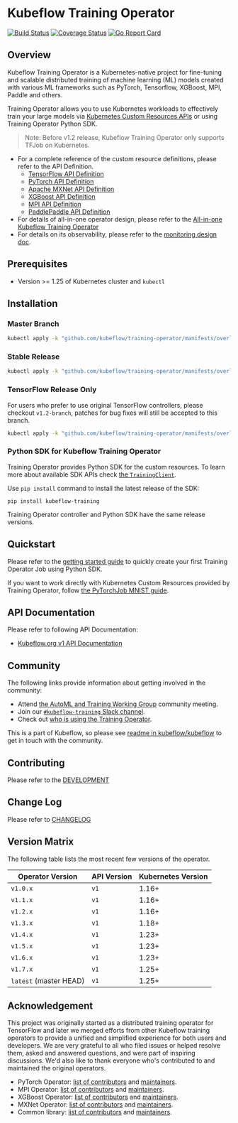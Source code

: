 # Kubeflow Training Operator

[![Build Status](https://github.com/kubeflow/training-operator/actions/workflows/test-go.yaml/badge.svg?branch=master)](https://github.com/kubeflow/training-operator/actions/workflows/test-go.yaml?branch=master)
[![Coverage Status](https://coveralls.io/repos/github/kubeflow/training-operator/badge.svg?branch=master)](https://coveralls.io/github/kubeflow/training-operator?branch=master)
[![Go Report Card](https://goreportcard.com/badge/github.com/kubeflow/training-operator)](https://goreportcard.com/report/github.com/kubeflow/training-operator)

## Overview

Kubeflow Training Operator is a Kubernetes-native project for fine-tuning and
scalable distributed training of machine learning (ML) models created with various ML frameworks
such as PyTorch, Tensorflow, XGBoost, MPI, Paddle and others.

Training Operator allows you to use Kubernetes workloads to effectively train your large models
via [Kubernetes Custom Resources APIs](https://kubernetes.io/docs/concepts/extend-kubernetes/api-extension/custom-resources/)
or using Training Operator Python SDK.

> Note: Before v1.2 release, Kubeflow Training Operator only supports TFJob on Kubernetes.

- For a complete reference of the custom resource definitions, please refer to the API Definition.
  - [TensorFlow API Definition](pkg/apis/kubeflow.org/v1/tensorflow_types.go)
  - [PyTorch API Definition](pkg/apis/kubeflow.org/v1/pytorch_types.go)
  - [Apache MXNet API Definition](pkg/apis/kubeflow.org/v1/mxnet_types.go)
  - [XGBoost API Definition](pkg/apis/kubeflow.org/v1/xgboost_types.go)
  - [MPI API Definition](pkg/apis/kubeflow.org/v1/mpi_types.go)
  - [PaddlePaddle API Definition](pkg/apis/kubeflow.org/v1/paddlepaddle_types.go)
- For details of all-in-one operator design, please refer to the [All-in-one Kubeflow Training Operator](https://docs.google.com/document/d/1x1JPDQfDMIbnoQRftDH1IzGU0qvHGSU4W6Jl4rJLPhI/edit#heading=h.e33ufidnl8z6)
- For details on its observability, please refer to the [monitoring design doc](docs/monitoring/README.md).

## Prerequisites

- Version >= 1.25 of Kubernetes cluster and `kubectl`

## Installation

### Master Branch

```bash
kubectl apply -k "github.com/kubeflow/training-operator/manifests/overlays/standalone"
```

### Stable Release

```bash
kubectl apply -k "github.com/kubeflow/training-operator/manifests/overlays/standalone?ref=v1.7.0"
```

### TensorFlow Release Only

For users who prefer to use original TensorFlow controllers, please checkout `v1.2-branch`, patches for bug fixes will still be accepted to this branch.

```bash
kubectl apply -k "github.com/kubeflow/training-operator/manifests/overlays/standalone?ref=v1.2.0"
```

### Python SDK for Kubeflow Training Operator

Training Operator provides Python SDK for the custom resources. To learn more about available
SDK APIs check [the `TrainingClient`](sdk/python/kubeflow/training/api/training_client.py).

Use `pip install` command to install the latest release of the SDK:

```
pip install kubeflow-training
```

Training Operator controller and Python SDK have the same release versions.

## Quickstart

Please refer to the [getting started guide](https://www.kubeflow.org/docs/components/training/overview/#getting-started)
to quickly create your first Training Operator Job using Python SDK.

If you want to work directly with Kubernetes Custom Resources provided by Training Operator,
follow [the PyTorchJob MNIST guide](https://www.kubeflow.org/docs/components/training/pytorch/#creating-a-pytorch-training-job).

## API Documentation

Please refer to following API Documentation:

- [Kubeflow.org v1 API Documentation](docs/api/kubeflow.org_v1_generated.asciidoc)

## Community

The following links provide information about getting involved in the community:

- Attend [the AutoML and Training Working Group](https://docs.google.com/document/d/1MChKfzrKAeFRtYqypFbMXL6ZIc_OgijjkvbqmwRV-64/edit) community meeting.
- Join our [`#kubeflow-training` Slack channel](https://www.kubeflow.org/docs/about/community/#kubeflow-slack).
- Check out [who is using the Training Operator](./docs/adopters.md).

This is a part of Kubeflow, so please see [readme in kubeflow/kubeflow](https://github.com/kubeflow/kubeflow#get-involved) to get in touch with the community.

## Contributing

Please refer to the [DEVELOPMENT](docs/development/developer_guide.md)

## Change Log

Please refer to [CHANGELOG](CHANGELOG.md)

## Version Matrix

The following table lists the most recent few versions of the operator.

| Operator Version       | API Version | Kubernetes Version |
| ---------------------- | ----------- | ------------------ |
| `v1.0.x`               | `v1`        | 1.16+              |
| `v1.1.x`               | `v1`        | 1.16+              |
| `v1.2.x`               | `v1`        | 1.16+              |
| `v1.3.x`               | `v1`        | 1.18+              |
| `v1.4.x`               | `v1`        | 1.23+              |
| `v1.5.x`               | `v1`        | 1.23+              |
| `v1.6.x`               | `v1`        | 1.23+              |
| `v1.7.x`               | `v1`        | 1.25+              |
| `latest` (master HEAD) | `v1`        | 1.25+              |

## Acknowledgement

This project was originally started as a distributed training operator for TensorFlow and later we merged efforts from other Kubeflow training operators to provide a unified and simplified experience for both users and developers. We are very grateful to all who filed issues or helped resolve them, asked and answered questions, and were part of inspiring discussions. We'd also like to thank everyone who's contributed to and maintained the original operators.

- PyTorch Operator: [list of contributors](https://github.com/kubeflow/pytorch-operator/graphs/contributors) and [maintainers](https://github.com/kubeflow/pytorch-operator/blob/master/OWNERS).
- MPI Operator: [list of contributors](https://github.com/kubeflow/mpi-operator/graphs/contributors) and [maintainers](https://github.com/kubeflow/mpi-operator/blob/master/OWNERS).
- XGBoost Operator: [list of contributors](https://github.com/kubeflow/xgboost-operator/graphs/contributors) and [maintainers](https://github.com/kubeflow/xgboost-operator/blob/master/OWNERS).
- MXNet Operator: [list of contributors](https://github.com/kubeflow/mxnet-operator/graphs/contributors) and [maintainers](https://github.com/kubeflow/mxnet-operator/blob/master/OWNERS).
- Common library: [list of contributors](https://github.com/kubeflow/common/graphs/contributors) and [maintainers](https://github.com/kubeflow/common/blob/master/OWNERS).
